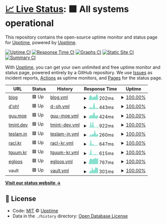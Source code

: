 # [📈 Live Status](https://demo.upptime.js.org): <!--live status--> **🟩 All systems operational**

This repository contains the open-source uptime monitor and status page for [Upptime](https://upptime.js.org), powered by [Upptime](https://github.com/upptime/upptime).

[![Uptime CI](https://github.com/koj-co/upptime/workflows/Uptime%20CI/badge.svg)](https://github.com/koj-co/upptime/actions?query=workflow%3A%22Uptime+CI%22)
[![Response Time CI](https://github.com/koj-co/upptime/workflows/Response%20Time%20CI/badge.svg)](https://github.com/koj-co/upptime/actions?query=workflow%3A%22Response+Time+CI%22)
[![Graphs CI](https://github.com/koj-co/upptime/workflows/Graphs%20CI/badge.svg)](https://github.com/koj-co/upptime/actions?query=workflow%3A%22Graphs+CI%22)
[![Static Site CI](https://github.com/koj-co/upptime/workflows/Static%20Site%20CI/badge.svg)](https://github.com/koj-co/upptime/actions?query=workflow%3A%22Static+Site+CI%22)
[![Summary CI](https://github.com/koj-co/upptime/workflows/Summary%20CI/badge.svg)](https://github.com/koj-co/upptime/actions?query=workflow%3A%22Summary+CI%22)

With [Upptime](https://upptime.js.org), you can get your own unlimited and free uptime monitor and status page, powered entirely by a GitHub repository. We use [Issues](https://github.com/upptime/upptime/issues) as incident reports, [Actions](https://github.com/teslamint/uptime/actions) as uptime monitors, and [Pages](https://demo.upptime.js.org) for the status page.

<!--start: status pages-->
<!-- This summary is generated by Upptime (https://github.com/upptime/upptime) -->
<!-- Do not edit this manually, your changes will be overwritten -->
<!-- prettier-ignore -->
| URL | Status | History | Response Time | Uptime |
| --- | ------ | ------- | ------------- | ------ |
| <img alt="" src="https://favicons.githubusercontent.com/blog.tmint.dev" height="13"> [blog](https://blog.tmint.dev) | 🟩 Up | [blog.yml](https://github.com/teslamint/uptime/commits/HEAD/history/blog.yml) | <details><summary><img alt="Response time graph" src="./graphs/blog/response-time-week.png" height="20"> 202ms</summary><br><a href="https://uptime.tmint.dev/history/blog"><img alt="Response time 203" src="https://img.shields.io/endpoint?url=https%3A%2F%2Fraw.githubusercontent.com%2Fteslamint%2Fuptime%2FHEAD%2Fapi%2Fblog%2Fresponse-time.json"></a><br><a href="https://uptime.tmint.dev/history/blog"><img alt="24-hour response time 157" src="https://img.shields.io/endpoint?url=https%3A%2F%2Fraw.githubusercontent.com%2Fteslamint%2Fuptime%2FHEAD%2Fapi%2Fblog%2Fresponse-time-day.json"></a><br><a href="https://uptime.tmint.dev/history/blog"><img alt="7-day response time 202" src="https://img.shields.io/endpoint?url=https%3A%2F%2Fraw.githubusercontent.com%2Fteslamint%2Fuptime%2FHEAD%2Fapi%2Fblog%2Fresponse-time-week.json"></a><br><a href="https://uptime.tmint.dev/history/blog"><img alt="30-day response time 511" src="https://img.shields.io/endpoint?url=https%3A%2F%2Fraw.githubusercontent.com%2Fteslamint%2Fuptime%2FHEAD%2Fapi%2Fblog%2Fresponse-time-month.json"></a><br><a href="https://uptime.tmint.dev/history/blog"><img alt="1-year response time 209" src="https://img.shields.io/endpoint?url=https%3A%2F%2Fraw.githubusercontent.com%2Fteslamint%2Fuptime%2FHEAD%2Fapi%2Fblog%2Fresponse-time-year.json"></a></details> | <details><summary><a href="https://uptime.tmint.dev/history/blog">100.00%</a></summary><a href="https://uptime.tmint.dev/history/blog"><img alt="All-time uptime 100.00%" src="https://img.shields.io/endpoint?url=https%3A%2F%2Fraw.githubusercontent.com%2Fteslamint%2Fuptime%2FHEAD%2Fapi%2Fblog%2Fuptime.json"></a><br><a href="https://uptime.tmint.dev/history/blog"><img alt="24-hour uptime 100.00%" src="https://img.shields.io/endpoint?url=https%3A%2F%2Fraw.githubusercontent.com%2Fteslamint%2Fuptime%2FHEAD%2Fapi%2Fblog%2Fuptime-day.json"></a><br><a href="https://uptime.tmint.dev/history/blog"><img alt="7-day uptime 100.00%" src="https://img.shields.io/endpoint?url=https%3A%2F%2Fraw.githubusercontent.com%2Fteslamint%2Fuptime%2FHEAD%2Fapi%2Fblog%2Fuptime-week.json"></a><br><a href="https://uptime.tmint.dev/history/blog"><img alt="30-day uptime 100.00%" src="https://img.shields.io/endpoint?url=https%3A%2F%2Fraw.githubusercontent.com%2Fteslamint%2Fuptime%2FHEAD%2Fapi%2Fblog%2Fuptime-month.json"></a><br><a href="https://uptime.tmint.dev/history/blog"><img alt="1-year uptime 100.00%" src="https://img.shields.io/endpoint?url=https%3A%2F%2Fraw.githubusercontent.com%2Fteslamint%2Fuptime%2FHEAD%2Fapi%2Fblog%2Fuptime-year.json"></a></details>
| <img alt="" src="https://favicons.githubusercontent.com/doh.kr" height="13"> [d'oh!](https://doh.kr) | 🟩 Up | [d-oh.yml](https://github.com/teslamint/uptime/commits/HEAD/history/d-oh.yml) | <details><summary><img alt="Response time graph" src="./graphs/d-oh/response-time-week.png" height="20"> 443ms</summary><br><a href="https://uptime.tmint.dev/history/d-oh"><img alt="Response time 356" src="https://img.shields.io/endpoint?url=https%3A%2F%2Fraw.githubusercontent.com%2Fteslamint%2Fuptime%2FHEAD%2Fapi%2Fd-oh%2Fresponse-time.json"></a><br><a href="https://uptime.tmint.dev/history/d-oh"><img alt="24-hour response time 176" src="https://img.shields.io/endpoint?url=https%3A%2F%2Fraw.githubusercontent.com%2Fteslamint%2Fuptime%2FHEAD%2Fapi%2Fd-oh%2Fresponse-time-day.json"></a><br><a href="https://uptime.tmint.dev/history/d-oh"><img alt="7-day response time 443" src="https://img.shields.io/endpoint?url=https%3A%2F%2Fraw.githubusercontent.com%2Fteslamint%2Fuptime%2FHEAD%2Fapi%2Fd-oh%2Fresponse-time-week.json"></a><br><a href="https://uptime.tmint.dev/history/d-oh"><img alt="30-day response time 307" src="https://img.shields.io/endpoint?url=https%3A%2F%2Fraw.githubusercontent.com%2Fteslamint%2Fuptime%2FHEAD%2Fapi%2Fd-oh%2Fresponse-time-month.json"></a><br><a href="https://uptime.tmint.dev/history/d-oh"><img alt="1-year response time 385" src="https://img.shields.io/endpoint?url=https%3A%2F%2Fraw.githubusercontent.com%2Fteslamint%2Fuptime%2FHEAD%2Fapi%2Fd-oh%2Fresponse-time-year.json"></a></details> | <details><summary><a href="https://uptime.tmint.dev/history/d-oh">100.00%</a></summary><a href="https://uptime.tmint.dev/history/d-oh"><img alt="All-time uptime 99.10%" src="https://img.shields.io/endpoint?url=https%3A%2F%2Fraw.githubusercontent.com%2Fteslamint%2Fuptime%2FHEAD%2Fapi%2Fd-oh%2Fuptime.json"></a><br><a href="https://uptime.tmint.dev/history/d-oh"><img alt="24-hour uptime 100.00%" src="https://img.shields.io/endpoint?url=https%3A%2F%2Fraw.githubusercontent.com%2Fteslamint%2Fuptime%2FHEAD%2Fapi%2Fd-oh%2Fuptime-day.json"></a><br><a href="https://uptime.tmint.dev/history/d-oh"><img alt="7-day uptime 100.00%" src="https://img.shields.io/endpoint?url=https%3A%2F%2Fraw.githubusercontent.com%2Fteslamint%2Fuptime%2FHEAD%2Fapi%2Fd-oh%2Fuptime-week.json"></a><br><a href="https://uptime.tmint.dev/history/d-oh"><img alt="30-day uptime 100.00%" src="https://img.shields.io/endpoint?url=https%3A%2F%2Fraw.githubusercontent.com%2Fteslamint%2Fuptime%2FHEAD%2Fapi%2Fd-oh%2Fuptime-month.json"></a><br><a href="https://uptime.tmint.dev/history/d-oh"><img alt="1-year uptime 99.98%" src="https://img.shields.io/endpoint?url=https%3A%2F%2Fraw.githubusercontent.com%2Fteslamint%2Fuptime%2FHEAD%2Fapi%2Fd-oh%2Fuptime-year.json"></a></details>
| <img alt="" src="https://favicons.githubusercontent.com/guu.moe" height="13"> [guu.moe](https://guu.moe) | 🟩 Up | [guu-moe.yml](https://github.com/teslamint/uptime/commits/HEAD/history/guu-moe.yml) | <details><summary><img alt="Response time graph" src="./graphs/guu-moe/response-time-week.png" height="20"> 424ms</summary><br><a href="https://uptime.tmint.dev/history/guu-moe"><img alt="Response time 375" src="https://img.shields.io/endpoint?url=https%3A%2F%2Fraw.githubusercontent.com%2Fteslamint%2Fuptime%2FHEAD%2Fapi%2Fguu-moe%2Fresponse-time.json"></a><br><a href="https://uptime.tmint.dev/history/guu-moe"><img alt="24-hour response time 404" src="https://img.shields.io/endpoint?url=https%3A%2F%2Fraw.githubusercontent.com%2Fteslamint%2Fuptime%2FHEAD%2Fapi%2Fguu-moe%2Fresponse-time-day.json"></a><br><a href="https://uptime.tmint.dev/history/guu-moe"><img alt="7-day response time 424" src="https://img.shields.io/endpoint?url=https%3A%2F%2Fraw.githubusercontent.com%2Fteslamint%2Fuptime%2FHEAD%2Fapi%2Fguu-moe%2Fresponse-time-week.json"></a><br><a href="https://uptime.tmint.dev/history/guu-moe"><img alt="30-day response time 303" src="https://img.shields.io/endpoint?url=https%3A%2F%2Fraw.githubusercontent.com%2Fteslamint%2Fuptime%2FHEAD%2Fapi%2Fguu-moe%2Fresponse-time-month.json"></a><br><a href="https://uptime.tmint.dev/history/guu-moe"><img alt="1-year response time 395" src="https://img.shields.io/endpoint?url=https%3A%2F%2Fraw.githubusercontent.com%2Fteslamint%2Fuptime%2FHEAD%2Fapi%2Fguu-moe%2Fresponse-time-year.json"></a></details> | <details><summary><a href="https://uptime.tmint.dev/history/guu-moe">100.00%</a></summary><a href="https://uptime.tmint.dev/history/guu-moe"><img alt="All-time uptime 79.79%" src="https://img.shields.io/endpoint?url=https%3A%2F%2Fraw.githubusercontent.com%2Fteslamint%2Fuptime%2FHEAD%2Fapi%2Fguu-moe%2Fuptime.json"></a><br><a href="https://uptime.tmint.dev/history/guu-moe"><img alt="24-hour uptime 100.00%" src="https://img.shields.io/endpoint?url=https%3A%2F%2Fraw.githubusercontent.com%2Fteslamint%2Fuptime%2FHEAD%2Fapi%2Fguu-moe%2Fuptime-day.json"></a><br><a href="https://uptime.tmint.dev/history/guu-moe"><img alt="7-day uptime 100.00%" src="https://img.shields.io/endpoint?url=https%3A%2F%2Fraw.githubusercontent.com%2Fteslamint%2Fuptime%2FHEAD%2Fapi%2Fguu-moe%2Fuptime-week.json"></a><br><a href="https://uptime.tmint.dev/history/guu-moe"><img alt="30-day uptime 100.00%" src="https://img.shields.io/endpoint?url=https%3A%2F%2Fraw.githubusercontent.com%2Fteslamint%2Fuptime%2FHEAD%2Fapi%2Fguu-moe%2Fuptime-month.json"></a><br><a href="https://uptime.tmint.dev/history/guu-moe"><img alt="1-year uptime 99.99%" src="https://img.shields.io/endpoint?url=https%3A%2F%2Fraw.githubusercontent.com%2Fteslamint%2Fuptime%2FHEAD%2Fapi%2Fguu-moe%2Fuptime-year.json"></a></details>
| <img alt="" src="https://favicons.githubusercontent.com/tmint.dev" height="13"> [tmint.dev](https://tmint.dev) | 🟩 Up | [tmint-dev.yml](https://github.com/teslamint/uptime/commits/HEAD/history/tmint-dev.yml) | <details><summary><img alt="Response time graph" src="./graphs/tmint-dev/response-time-week.png" height="20"> 922ms</summary><br><a href="https://uptime.tmint.dev/history/tmint-dev"><img alt="Response time 305" src="https://img.shields.io/endpoint?url=https%3A%2F%2Fraw.githubusercontent.com%2Fteslamint%2Fuptime%2FHEAD%2Fapi%2Ftmint-dev%2Fresponse-time.json"></a><br><a href="https://uptime.tmint.dev/history/tmint-dev"><img alt="24-hour response time 791" src="https://img.shields.io/endpoint?url=https%3A%2F%2Fraw.githubusercontent.com%2Fteslamint%2Fuptime%2FHEAD%2Fapi%2Ftmint-dev%2Fresponse-time-day.json"></a><br><a href="https://uptime.tmint.dev/history/tmint-dev"><img alt="7-day response time 922" src="https://img.shields.io/endpoint?url=https%3A%2F%2Fraw.githubusercontent.com%2Fteslamint%2Fuptime%2FHEAD%2Fapi%2Ftmint-dev%2Fresponse-time-week.json"></a><br><a href="https://uptime.tmint.dev/history/tmint-dev"><img alt="30-day response time 393" src="https://img.shields.io/endpoint?url=https%3A%2F%2Fraw.githubusercontent.com%2Fteslamint%2Fuptime%2FHEAD%2Fapi%2Ftmint-dev%2Fresponse-time-month.json"></a><br><a href="https://uptime.tmint.dev/history/tmint-dev"><img alt="1-year response time 336" src="https://img.shields.io/endpoint?url=https%3A%2F%2Fraw.githubusercontent.com%2Fteslamint%2Fuptime%2FHEAD%2Fapi%2Ftmint-dev%2Fresponse-time-year.json"></a></details> | <details><summary><a href="https://uptime.tmint.dev/history/tmint-dev">100.00%</a></summary><a href="https://uptime.tmint.dev/history/tmint-dev"><img alt="All-time uptime 100.00%" src="https://img.shields.io/endpoint?url=https%3A%2F%2Fraw.githubusercontent.com%2Fteslamint%2Fuptime%2FHEAD%2Fapi%2Ftmint-dev%2Fuptime.json"></a><br><a href="https://uptime.tmint.dev/history/tmint-dev"><img alt="24-hour uptime 100.00%" src="https://img.shields.io/endpoint?url=https%3A%2F%2Fraw.githubusercontent.com%2Fteslamint%2Fuptime%2FHEAD%2Fapi%2Ftmint-dev%2Fuptime-day.json"></a><br><a href="https://uptime.tmint.dev/history/tmint-dev"><img alt="7-day uptime 100.00%" src="https://img.shields.io/endpoint?url=https%3A%2F%2Fraw.githubusercontent.com%2Fteslamint%2Fuptime%2FHEAD%2Fapi%2Ftmint-dev%2Fuptime-week.json"></a><br><a href="https://uptime.tmint.dev/history/tmint-dev"><img alt="30-day uptime 100.00%" src="https://img.shields.io/endpoint?url=https%3A%2F%2Fraw.githubusercontent.com%2Fteslamint%2Fuptime%2FHEAD%2Fapi%2Ftmint-dev%2Fuptime-month.json"></a><br><a href="https://uptime.tmint.dev/history/tmint-dev"><img alt="1-year uptime 100.00%" src="https://img.shields.io/endpoint?url=https%3A%2F%2Fraw.githubusercontent.com%2Fteslamint%2Fuptime%2FHEAD%2Fapi%2Ftmint-dev%2Fuptime-year.json"></a></details>
| <img alt="" src="https://favicons.githubusercontent.com/teslam.in" height="13"> [teslam.in](https://teslam.in/.well-known/nodeinfo) | 🟩 Up | [teslam-in.yml](https://github.com/teslamint/uptime/commits/HEAD/history/teslam-in.yml) | <details><summary><img alt="Response time graph" src="./graphs/teslam-in/response-time-week.png" height="20"> 260ms</summary><br><a href="https://uptime.tmint.dev/history/teslam-in"><img alt="Response time 238" src="https://img.shields.io/endpoint?url=https%3A%2F%2Fraw.githubusercontent.com%2Fteslamint%2Fuptime%2FHEAD%2Fapi%2Fteslam-in%2Fresponse-time.json"></a><br><a href="https://uptime.tmint.dev/history/teslam-in"><img alt="24-hour response time 219" src="https://img.shields.io/endpoint?url=https%3A%2F%2Fraw.githubusercontent.com%2Fteslamint%2Fuptime%2FHEAD%2Fapi%2Fteslam-in%2Fresponse-time-day.json"></a><br><a href="https://uptime.tmint.dev/history/teslam-in"><img alt="7-day response time 260" src="https://img.shields.io/endpoint?url=https%3A%2F%2Fraw.githubusercontent.com%2Fteslamint%2Fuptime%2FHEAD%2Fapi%2Fteslam-in%2Fresponse-time-week.json"></a><br><a href="https://uptime.tmint.dev/history/teslam-in"><img alt="30-day response time 277" src="https://img.shields.io/endpoint?url=https%3A%2F%2Fraw.githubusercontent.com%2Fteslamint%2Fuptime%2FHEAD%2Fapi%2Fteslam-in%2Fresponse-time-month.json"></a><br><a href="https://uptime.tmint.dev/history/teslam-in"><img alt="1-year response time 160" src="https://img.shields.io/endpoint?url=https%3A%2F%2Fraw.githubusercontent.com%2Fteslamint%2Fuptime%2FHEAD%2Fapi%2Fteslam-in%2Fresponse-time-year.json"></a></details> | <details><summary><a href="https://uptime.tmint.dev/history/teslam-in">100.00%</a></summary><a href="https://uptime.tmint.dev/history/teslam-in"><img alt="All-time uptime 99.98%" src="https://img.shields.io/endpoint?url=https%3A%2F%2Fraw.githubusercontent.com%2Fteslamint%2Fuptime%2FHEAD%2Fapi%2Fteslam-in%2Fuptime.json"></a><br><a href="https://uptime.tmint.dev/history/teslam-in"><img alt="24-hour uptime 100.00%" src="https://img.shields.io/endpoint?url=https%3A%2F%2Fraw.githubusercontent.com%2Fteslamint%2Fuptime%2FHEAD%2Fapi%2Fteslam-in%2Fuptime-day.json"></a><br><a href="https://uptime.tmint.dev/history/teslam-in"><img alt="7-day uptime 100.00%" src="https://img.shields.io/endpoint?url=https%3A%2F%2Fraw.githubusercontent.com%2Fteslamint%2Fuptime%2FHEAD%2Fapi%2Fteslam-in%2Fuptime-week.json"></a><br><a href="https://uptime.tmint.dev/history/teslam-in"><img alt="30-day uptime 99.63%" src="https://img.shields.io/endpoint?url=https%3A%2F%2Fraw.githubusercontent.com%2Fteslamint%2Fuptime%2FHEAD%2Fapi%2Fteslam-in%2Fuptime-month.json"></a><br><a href="https://uptime.tmint.dev/history/teslam-in"><img alt="1-year uptime 99.97%" src="https://img.shields.io/endpoint?url=https%3A%2F%2Fraw.githubusercontent.com%2Fteslamint%2Fuptime%2FHEAD%2Fapi%2Fteslam-in%2Fuptime-year.json"></a></details>
| <img alt="" src="https://favicons.githubusercontent.com/racl.kr" height="13"> [racl.kr](https://racl.kr) | 🟩 Up | [racl-kr.yml](https://github.com/teslamint/uptime/commits/HEAD/history/racl-kr.yml) | <details><summary><img alt="Response time graph" src="./graphs/racl-kr/response-time-week.png" height="20"> 647ms</summary><br><a href="https://uptime.tmint.dev/history/racl-kr"><img alt="Response time 297" src="https://img.shields.io/endpoint?url=https%3A%2F%2Fraw.githubusercontent.com%2Fteslamint%2Fuptime%2FHEAD%2Fapi%2Fracl-kr%2Fresponse-time.json"></a><br><a href="https://uptime.tmint.dev/history/racl-kr"><img alt="24-hour response time 242" src="https://img.shields.io/endpoint?url=https%3A%2F%2Fraw.githubusercontent.com%2Fteslamint%2Fuptime%2FHEAD%2Fapi%2Fracl-kr%2Fresponse-time-day.json"></a><br><a href="https://uptime.tmint.dev/history/racl-kr"><img alt="7-day response time 647" src="https://img.shields.io/endpoint?url=https%3A%2F%2Fraw.githubusercontent.com%2Fteslamint%2Fuptime%2FHEAD%2Fapi%2Fracl-kr%2Fresponse-time-week.json"></a><br><a href="https://uptime.tmint.dev/history/racl-kr"><img alt="30-day response time 398" src="https://img.shields.io/endpoint?url=https%3A%2F%2Fraw.githubusercontent.com%2Fteslamint%2Fuptime%2FHEAD%2Fapi%2Fracl-kr%2Fresponse-time-month.json"></a><br><a href="https://uptime.tmint.dev/history/racl-kr"><img alt="1-year response time 320" src="https://img.shields.io/endpoint?url=https%3A%2F%2Fraw.githubusercontent.com%2Fteslamint%2Fuptime%2FHEAD%2Fapi%2Fracl-kr%2Fresponse-time-year.json"></a></details> | <details><summary><a href="https://uptime.tmint.dev/history/racl-kr">100.00%</a></summary><a href="https://uptime.tmint.dev/history/racl-kr"><img alt="All-time uptime 100.00%" src="https://img.shields.io/endpoint?url=https%3A%2F%2Fraw.githubusercontent.com%2Fteslamint%2Fuptime%2FHEAD%2Fapi%2Fracl-kr%2Fuptime.json"></a><br><a href="https://uptime.tmint.dev/history/racl-kr"><img alt="24-hour uptime 100.00%" src="https://img.shields.io/endpoint?url=https%3A%2F%2Fraw.githubusercontent.com%2Fteslamint%2Fuptime%2FHEAD%2Fapi%2Fracl-kr%2Fuptime-day.json"></a><br><a href="https://uptime.tmint.dev/history/racl-kr"><img alt="7-day uptime 100.00%" src="https://img.shields.io/endpoint?url=https%3A%2F%2Fraw.githubusercontent.com%2Fteslamint%2Fuptime%2FHEAD%2Fapi%2Fracl-kr%2Fuptime-week.json"></a><br><a href="https://uptime.tmint.dev/history/racl-kr"><img alt="30-day uptime 100.00%" src="https://img.shields.io/endpoint?url=https%3A%2F%2Fraw.githubusercontent.com%2Fteslamint%2Fuptime%2FHEAD%2Fapi%2Fracl-kr%2Fuptime-month.json"></a><br><a href="https://uptime.tmint.dev/history/racl-kr"><img alt="1-year uptime 99.99%" src="https://img.shields.io/endpoint?url=https%3A%2F%2Fraw.githubusercontent.com%2Fteslamint%2Fuptime%2FHEAD%2Fapi%2Fracl-kr%2Fuptime-year.json"></a></details>
| <img alt="" src="https://favicons.githubusercontent.com/tguum.kr" height="13"> [tguum.kr](https://tguum.kr) | 🟩 Up | [tguum-kr.yml](https://github.com/teslamint/uptime/commits/HEAD/history/tguum-kr.yml) | <details><summary><img alt="Response time graph" src="./graphs/tguum-kr/response-time-week.png" height="20"> 615ms</summary><br><a href="https://uptime.tmint.dev/history/tguum-kr"><img alt="Response time 276" src="https://img.shields.io/endpoint?url=https%3A%2F%2Fraw.githubusercontent.com%2Fteslamint%2Fuptime%2FHEAD%2Fapi%2Ftguum-kr%2Fresponse-time.json"></a><br><a href="https://uptime.tmint.dev/history/tguum-kr"><img alt="24-hour response time 281" src="https://img.shields.io/endpoint?url=https%3A%2F%2Fraw.githubusercontent.com%2Fteslamint%2Fuptime%2FHEAD%2Fapi%2Ftguum-kr%2Fresponse-time-day.json"></a><br><a href="https://uptime.tmint.dev/history/tguum-kr"><img alt="7-day response time 615" src="https://img.shields.io/endpoint?url=https%3A%2F%2Fraw.githubusercontent.com%2Fteslamint%2Fuptime%2FHEAD%2Fapi%2Ftguum-kr%2Fresponse-time-week.json"></a><br><a href="https://uptime.tmint.dev/history/tguum-kr"><img alt="30-day response time 344" src="https://img.shields.io/endpoint?url=https%3A%2F%2Fraw.githubusercontent.com%2Fteslamint%2Fuptime%2FHEAD%2Fapi%2Ftguum-kr%2Fresponse-time-month.json"></a><br><a href="https://uptime.tmint.dev/history/tguum-kr"><img alt="1-year response time 291" src="https://img.shields.io/endpoint?url=https%3A%2F%2Fraw.githubusercontent.com%2Fteslamint%2Fuptime%2FHEAD%2Fapi%2Ftguum-kr%2Fresponse-time-year.json"></a></details> | <details><summary><a href="https://uptime.tmint.dev/history/tguum-kr">100.00%</a></summary><a href="https://uptime.tmint.dev/history/tguum-kr"><img alt="All-time uptime 99.99%" src="https://img.shields.io/endpoint?url=https%3A%2F%2Fraw.githubusercontent.com%2Fteslamint%2Fuptime%2FHEAD%2Fapi%2Ftguum-kr%2Fuptime.json"></a><br><a href="https://uptime.tmint.dev/history/tguum-kr"><img alt="24-hour uptime 100.00%" src="https://img.shields.io/endpoint?url=https%3A%2F%2Fraw.githubusercontent.com%2Fteslamint%2Fuptime%2FHEAD%2Fapi%2Ftguum-kr%2Fuptime-day.json"></a><br><a href="https://uptime.tmint.dev/history/tguum-kr"><img alt="7-day uptime 100.00%" src="https://img.shields.io/endpoint?url=https%3A%2F%2Fraw.githubusercontent.com%2Fteslamint%2Fuptime%2FHEAD%2Fapi%2Ftguum-kr%2Fuptime-week.json"></a><br><a href="https://uptime.tmint.dev/history/tguum-kr"><img alt="30-day uptime 100.00%" src="https://img.shields.io/endpoint?url=https%3A%2F%2Fraw.githubusercontent.com%2Fteslamint%2Fuptime%2FHEAD%2Fapi%2Ftguum-kr%2Fuptime-month.json"></a><br><a href="https://uptime.tmint.dev/history/tguum-kr"><img alt="1-year uptime 99.98%" src="https://img.shields.io/endpoint?url=https%3A%2F%2Fraw.githubusercontent.com%2Fteslamint%2Fuptime%2FHEAD%2Fapi%2Ftguum-kr%2Fuptime-year.json"></a></details>
| <img alt="" src="https://favicons.githubusercontent.com/teslamint.egloos.com" height="13"> [egloos](http://teslamint.egloos.com) | 🟩 Up | [egloos.yml](https://github.com/teslamint/uptime/commits/HEAD/history/egloos.yml) | <details><summary><img alt="Response time graph" src="./graphs/egloos/response-time-week.png" height="20"> 767ms</summary><br><a href="https://uptime.tmint.dev/history/egloos"><img alt="Response time 963" src="https://img.shields.io/endpoint?url=https%3A%2F%2Fraw.githubusercontent.com%2Fteslamint%2Fuptime%2FHEAD%2Fapi%2Fegloos%2Fresponse-time.json"></a><br><a href="https://uptime.tmint.dev/history/egloos"><img alt="24-hour response time 836" src="https://img.shields.io/endpoint?url=https%3A%2F%2Fraw.githubusercontent.com%2Fteslamint%2Fuptime%2FHEAD%2Fapi%2Fegloos%2Fresponse-time-day.json"></a><br><a href="https://uptime.tmint.dev/history/egloos"><img alt="7-day response time 767" src="https://img.shields.io/endpoint?url=https%3A%2F%2Fraw.githubusercontent.com%2Fteslamint%2Fuptime%2FHEAD%2Fapi%2Fegloos%2Fresponse-time-week.json"></a><br><a href="https://uptime.tmint.dev/history/egloos"><img alt="30-day response time 771" src="https://img.shields.io/endpoint?url=https%3A%2F%2Fraw.githubusercontent.com%2Fteslamint%2Fuptime%2FHEAD%2Fapi%2Fegloos%2Fresponse-time-month.json"></a><br><a href="https://uptime.tmint.dev/history/egloos"><img alt="1-year response time 870" src="https://img.shields.io/endpoint?url=https%3A%2F%2Fraw.githubusercontent.com%2Fteslamint%2Fuptime%2FHEAD%2Fapi%2Fegloos%2Fresponse-time-year.json"></a></details> | <details><summary><a href="https://uptime.tmint.dev/history/egloos">100.00%</a></summary><a href="https://uptime.tmint.dev/history/egloos"><img alt="All-time uptime 78.86%" src="https://img.shields.io/endpoint?url=https%3A%2F%2Fraw.githubusercontent.com%2Fteslamint%2Fuptime%2FHEAD%2Fapi%2Fegloos%2Fuptime.json"></a><br><a href="https://uptime.tmint.dev/history/egloos"><img alt="24-hour uptime 100.00%" src="https://img.shields.io/endpoint?url=https%3A%2F%2Fraw.githubusercontent.com%2Fteslamint%2Fuptime%2FHEAD%2Fapi%2Fegloos%2Fuptime-day.json"></a><br><a href="https://uptime.tmint.dev/history/egloos"><img alt="7-day uptime 100.00%" src="https://img.shields.io/endpoint?url=https%3A%2F%2Fraw.githubusercontent.com%2Fteslamint%2Fuptime%2FHEAD%2Fapi%2Fegloos%2Fuptime-week.json"></a><br><a href="https://uptime.tmint.dev/history/egloos"><img alt="30-day uptime 100.00%" src="https://img.shields.io/endpoint?url=https%3A%2F%2Fraw.githubusercontent.com%2Fteslamint%2Fuptime%2FHEAD%2Fapi%2Fegloos%2Fuptime-month.json"></a><br><a href="https://uptime.tmint.dev/history/egloos"><img alt="1-year uptime 99.86%" src="https://img.shields.io/endpoint?url=https%3A%2F%2Fraw.githubusercontent.com%2Fteslamint%2Fuptime%2FHEAD%2Fapi%2Fegloos%2Fuptime-year.json"></a></details>
| <img alt="" src="https://favicons.githubusercontent.com/null" height="13"> vault | 🟩 Up | [vault.yml](https://github.com/teslamint/uptime/commits/HEAD/history/vault.yml) | <details><summary><img alt="Response time graph" src="./graphs/vault/response-time-week.png" height="20"> 301ms</summary><br><a href="https://uptime.tmint.dev/history/vault"><img alt="Response time 383" src="https://img.shields.io/endpoint?url=https%3A%2F%2Fraw.githubusercontent.com%2Fteslamint%2Fuptime%2FHEAD%2Fapi%2Fvault%2Fresponse-time.json"></a><br><a href="https://uptime.tmint.dev/history/vault"><img alt="24-hour response time 343" src="https://img.shields.io/endpoint?url=https%3A%2F%2Fraw.githubusercontent.com%2Fteslamint%2Fuptime%2FHEAD%2Fapi%2Fvault%2Fresponse-time-day.json"></a><br><a href="https://uptime.tmint.dev/history/vault"><img alt="7-day response time 301" src="https://img.shields.io/endpoint?url=https%3A%2F%2Fraw.githubusercontent.com%2Fteslamint%2Fuptime%2FHEAD%2Fapi%2Fvault%2Fresponse-time-week.json"></a><br><a href="https://uptime.tmint.dev/history/vault"><img alt="30-day response time 346" src="https://img.shields.io/endpoint?url=https%3A%2F%2Fraw.githubusercontent.com%2Fteslamint%2Fuptime%2FHEAD%2Fapi%2Fvault%2Fresponse-time-month.json"></a><br><a href="https://uptime.tmint.dev/history/vault"><img alt="1-year response time 383" src="https://img.shields.io/endpoint?url=https%3A%2F%2Fraw.githubusercontent.com%2Fteslamint%2Fuptime%2FHEAD%2Fapi%2Fvault%2Fresponse-time-year.json"></a></details> | <details><summary><a href="https://uptime.tmint.dev/history/vault">100.00%</a></summary><a href="https://uptime.tmint.dev/history/vault"><img alt="All-time uptime 99.94%" src="https://img.shields.io/endpoint?url=https%3A%2F%2Fraw.githubusercontent.com%2Fteslamint%2Fuptime%2FHEAD%2Fapi%2Fvault%2Fuptime.json"></a><br><a href="https://uptime.tmint.dev/history/vault"><img alt="24-hour uptime 100.00%" src="https://img.shields.io/endpoint?url=https%3A%2F%2Fraw.githubusercontent.com%2Fteslamint%2Fuptime%2FHEAD%2Fapi%2Fvault%2Fuptime-day.json"></a><br><a href="https://uptime.tmint.dev/history/vault"><img alt="7-day uptime 100.00%" src="https://img.shields.io/endpoint?url=https%3A%2F%2Fraw.githubusercontent.com%2Fteslamint%2Fuptime%2FHEAD%2Fapi%2Fvault%2Fuptime-week.json"></a><br><a href="https://uptime.tmint.dev/history/vault"><img alt="30-day uptime 99.61%" src="https://img.shields.io/endpoint?url=https%3A%2F%2Fraw.githubusercontent.com%2Fteslamint%2Fuptime%2FHEAD%2Fapi%2Fvault%2Fuptime-month.json"></a><br><a href="https://uptime.tmint.dev/history/vault"><img alt="1-year uptime 99.94%" src="https://img.shields.io/endpoint?url=https%3A%2F%2Fraw.githubusercontent.com%2Fteslamint%2Fuptime%2FHEAD%2Fapi%2Fvault%2Fuptime-year.json"></a></details>

<!--end: status pages-->

[**Visit our status website →**](https://demo.upptime.js.org)

## 📄 License

- Code: [MIT](./LICENSE) © [Upptime](https://upptime.js.org)
- Data in the `./history` directory: [Open Database License](https://opendatacommons.org/licenses/odbl/1-0/)

